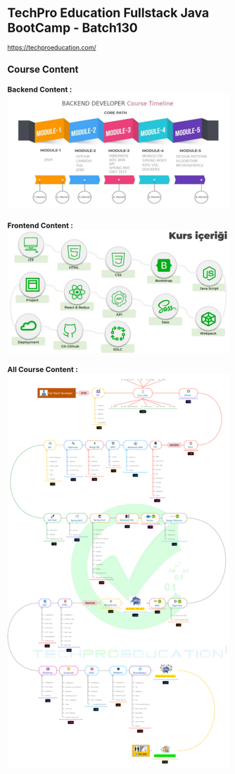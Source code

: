 # TechPro Education Fullstack Java BootCamp - Batch130

https://techproeducation.com/

## Course Content 

### Backend Content :  <img src="https://github.com/fdeniz07/TechProEducationFullstackJavaBootCamp-Batch130/blob/master/src/main/java/Backend%20Roadmap%20-%20Techpro%20Education.JPG" />

### Frontend Content :  <img src="https://github.com/fdeniz07/TechProEducationFullstackJavaBootCamp-Batch130/blob/master/src/main/java/Frontend%20Roadmap%20-%20Techpro%20Education.JPG" />
 
### All Course Content :  <img src="https://github.com/fdeniz07/TechProEducationFullstackJavaBootCamp-Batch130/blob/master/src/main/java/Road%20Map%20-%20DEVELOPER%20EN.jpg" />
